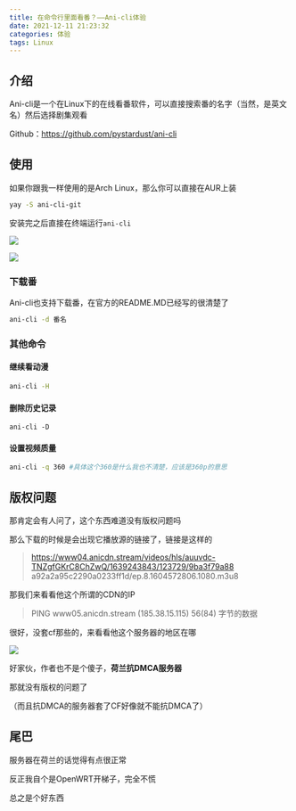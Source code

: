 ```yaml
---
title: 在命令行里面看番？——Ani-cli体验
date: 2021-12-11 21:23:32
categories: 体验
tags: Linux
---
```


## 介绍

Ani-cli是一个在Linux下的在线看番软件，可以直接搜索番的名字（当然，是英文名）然后选择剧集观看

Github：https://github.com/pystardust/ani-cli

## 使用

如果你跟我一样使用的是Arch Linux，那么你可以直接在AUR上装

~~~bash
yay -S ani-cli-git
~~~

安装完之后直接在终端运行`ani-cli`

![](https://pic.lanta.cyou/img/2021-12-11_21-28.png)

![](https://pic.lanta.cyou/img/2021-12-11_21-30.png)

### 下载番

Ani-cli也支持下载番，在官方的README.MD已经写的很清楚了

~~~bash
ani-cli -d 番名
~~~

### 其他命令

#### 继续看动漫

~~~bash
ani-cli -H
~~~

#### 删除历史记录

~~~
ani-cli -D
~~~

#### 设置视频质量

~~~bash
ani-cli -q 360 #具体这个360是什么我也不清楚，应该是360p的意思
~~~

## 版权问题

那肯定会有人问了，这个东西难道没有版权问题吗

那么下载的时候是会出现它播放源的链接了，链接是这样的

>https://www04.anicdn.stream/videos/hls/auuvdc-TNZgfGKrC8ChZwQ/1639243843/123729/9ba3f79a88
>a92a2a95c2290a0233ff1d/ep.8.1604572806.1080.m3u8

那我们来看看他这个所谓的CDN的IP

>PING www05.anicdn.stream (185.38.15.115) 56(84) 字节的数据

很好，没套cf那些的，来看看他这个服务器的地区在哪

![](https://pic.lanta.cyou/img/2021-12-11_21-36.png)

好家伙，作者也不是个傻子，**荷兰抗DMCA服务器**

那就没有版权的问题了

（而且抗DMCA的服务器套了CF好像就不能抗DMCA了）

## 尾巴

服务器在荷兰的话觉得有点很正常

反正我自个是OpenWRT开梯子，完全不慌

总之是个好东西
